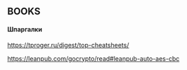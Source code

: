 ## BOOKS

#### Шпаргалки   
https://tproger.ru/digest/top-cheatsheets/

https://leanpub.com/gocrypto/read#leanpub-auto-aes-cbc
